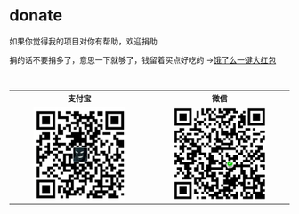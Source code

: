 # donate
如果你觉得我的项目对你有帮助，欢迎捐助

捐的话不要捐多了，意思一下就够了，钱留着买点好吃的  →[饿了么一键大红包](https://github.com/SzPluto/elemeHongbao)
<table>
  <tr>
    <th width="50%">支付宝</th>
    <th width="50%">微信</th>
  </tr>
  <tr></tr>
  <tr align="center">
    <td><img width="70%" src="https://github.com/SzPluto/donate/blob/master/zfb.png"></td>
    <td><img width="70%" src="https://github.com/SzPluto/donate/blob/master/wx.png"></td>
  </tr>
</table>

